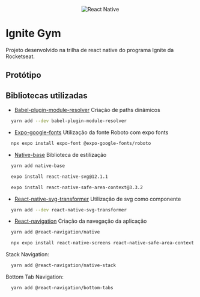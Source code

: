 <p align="center">
  <img src="https://xesque.rocketseat.dev/platform/1659122823166.svg" alt="React Native">
</p>

# Ignite Gym
Projeto desenvolvido na trilha de react native do programa Ignite da Rocketseat.

## Protótipo
<!-- <img src="./assets/Screens.png" alt="Protótipo das telas"> -->

## Bibliotecas utilizadas
- [Babel-plugin-module-resolver](https://www.npmjs.com/package/babel-plugin-module-resolver)
Criação de paths dinâmicos
```bash
  yarn add --dev babel-plugin-module-resolver
```

- [Expo-google-fonts](https://docs.expo.dev/guides/using-custom-fonts/#using-a-google-font)
Utilização da fonte Roboto com expo fonts
```bash
  npx expo install expo-font @expo-google-fonts/roboto
```

- [Native-base](https://docs.nativebase.io/)
Biblioteca de estilização
```bash
  yarn add native-base

  expo install react-native-svg@12.1.1

  expo install react-native-safe-area-context@3.3.2
```

- [React-native-svg-transformer](https://www.npmjs.com/package/react-native-svg-transformer)
Utilização de svg como componente
```bash
  yarn add --dev react-native-svg-transformer
```

- [React-navigation](https://reactnavigation.org/docs/getting-started/)
Criação da navegação da aplicação
```bash
  yarn add @react-navigation/native

  npx expo install react-native-screens react-native-safe-area-context
```

Stack Navigation:
```bash
  yarn add @react-navigation/native-stack
```

Bottom Tab Navigation:
```bash
  yarn add @react-navigation/bottom-tabs
```
